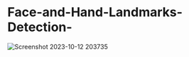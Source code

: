 # Face-and-Hand-Landmarks-Detection-



![Screenshot 2023-10-12 203735](https://github.com/Methilesh/Face-and-Hand-Landmarks-Detection-/assets/141352214/585fe433-577f-4014-b946-7f9a8adacd53)
